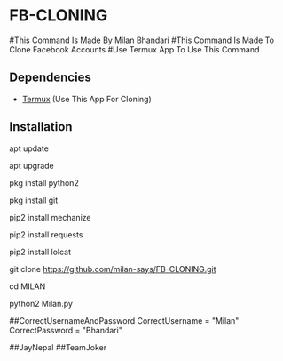 # FB-CLONING

#This Command Is Made By Milan Bhandari
#This Command Is Made To Clone Facebook Accounts
#Use Termux App To Use This Command

## Dependencies

- [Termux](https://termux.dev/en/) (Use This App For Cloning)

## Installation
apt update

apt upgrade

pkg install python2

pkg install git

pip2 install mechanize

pip2 install requests

pip2 install lolcat

git clone https://github.com/milan-says/FB-CLONING.git

cd MILAN

python2 Milan.py

##CorrectUsernameAndPassword
CorrectUsername = "Milan"
CorrectPassword = "Bhandari"

##JayNepal
##TeamJoker
